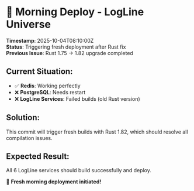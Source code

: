 # 🌅 Morning Deploy - LogLine Universe

**Timestamp**: 2025-10-04T08:10:00Z  
**Status**: Triggering fresh deployment after Rust fix  
**Previous Issue**: Rust 1.75 → 1.82 upgrade completed  

## Current Situation:
- ✅ **Redis**: Working perfectly
- ❌ **PostgreSQL**: Needs restart
- ❌ **LogLine Services**: Failed builds (old Rust version)

## Solution:
This commit will trigger fresh builds with Rust 1.82, which should resolve all compilation issues.

## Expected Result:
All 6 LogLine services should build successfully and deploy.

🚀 **Fresh morning deployment initiated!**
